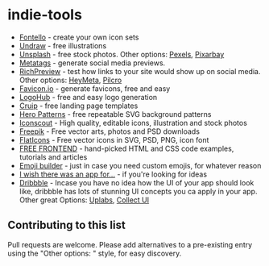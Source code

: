 # indie-tools

- [Fontello](http://fontello.com) - create your own icon sets
- [Undraw](https://undraw.co) - free illustrations
- [Unsplash](https://unsplash.com) - free stock photos. Other options: [Pexels](https://www.pexels.com), [Pixarbay](https://pixabay.com)
- [Metatags](https://metatags.io/) - generate social media previews.
- [RichPreview](https://richpreview.com) - test how links to your site would show up on social media. Other options: [HeyMeta](https://www.heymeta.com/), [Pilcro](https://social.pilcro.com/)
- [Favicon.io](https://favicon.io/) - generate favicons, free and easy
- [LogoHub](https://logohub.io) - free and easy logo generation
- [Cruip](http://cruip.com) - free landing page templates
- [Hero Patterns](https://www.heropatterns.com/) - free repeatable SVG background patterns
- [Iconscout](https://iconscout.com) - High quality, editable icons, illustration and stock photos
- [Freepik](https://freepik.com) - Free vector arts, photos and PSD downloads
- [FlatIcons](https://flaticon.com) - Free vector icons in SVG, PSD, PNG, icon font
- [FREE FRONTEND](https://freefrontend.com/) - hand-picked HTML and CSS code examples, tutorials and articles
- [Emoji builder](http://phlntn.com/emojibuilder/) - just in case you need custom emojis, for whatever reason
- [I wish there was an app for...](https://iwishtherewasanappfor.com) - if you're looking for ideas
- [Dribbble](https://dribbble.com/) - Incase you have no idea how the UI of your app should look like, dribbble has lots of stunning UI concepts you ca apply in your app. Other great Options: [Uplabs](https://www.uplabs.com/), [Collect UI](http://collectui.com/)


## Contributing to this list
Pull requests are welcome. Please add alternatives to a pre-existing entry using the "Other options: " style, for easy discovery.
